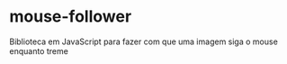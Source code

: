 # mouse-follower
Biblioteca em JavaScript para fazer com que uma imagem siga o mouse enquanto treme
